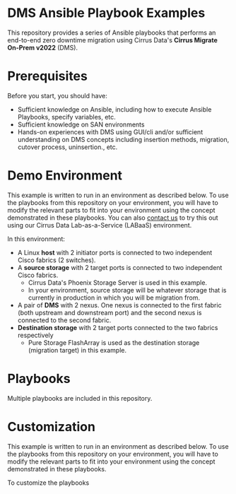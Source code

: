 # DMS Ansible Playbook Examples

This repository provides a series of Ansible playbooks that performs an end-to-end zero downtime migration using Cirrus Data's **Cirrus Migrate On-Prem
v2022** (DMS).

# Prerequisites

Before you start, you should have:

- Sufficient knowledge on Ansible, including how to execute Ansible Playbooks, specify variables, etc.
- Sufficient knowledge on SAN environments
- Hands-on experiences with DMS using GUI/cli and/or sufficient understanding on DMS concepts including insertion methods, migration, cutover process,
  uninsertion., etc.

# Demo Environment

This example is written to run in an environment as described below. To use the playbooks from this repository on your environment, you will have to modify the
relevant parts to fit into your environment using the concept demonstrated in these playbooks.
You can also [contact us](mailto:info@cdsi.us.com) to try this out using our Cirrus Data Lab-as-a-Service (LABaaS) environment.

In this environment:

- A Linux **host** with 2 initiator ports is connected to two independent Cisco fabrics (2 switches).
- A **source storage** with 2 target ports is connected to two independent Cisco fabrics.
    - Cirrus Data's Phoenix Storage Server is used in this example.
    - In your environment, source storage will be whatever storage that is currently in production in which you will be migration from.
- A pair of **DMS** with 2 nexus. One nexus is connected to the first fabric (both upstream and downstream port) and the second nexus is connected to the second
  fabric.
- **Destination storage** with 2 target ports connected to the two fabrics respectively
    - Pure Storage FlashArray is used as the destination storage (migration target) in this example.



# Playbooks
Multiple playbooks are included in this repository. 



# Customization

This example is written to run in an environment as described below. To use the playbooks from this repository on your environment, you will have to modify the
relevant parts to fit into your environment using the concept demonstrated in these playbooks.

To customize the playbooks 
